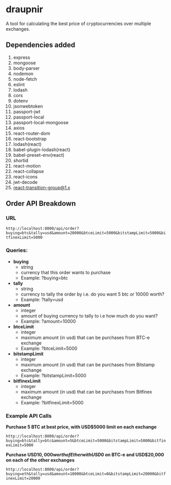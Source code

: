 # draupnir
A tool for calculating the best price of cryptocurrencies over multiple exchanges.
## Dependencies added
1. express
2. mongoose
3. body-parser
4. nodemon
5. node-fetch
6. eslint
7. lodash
8. cors
9. dotenv
10. jsonwebtoken
11. passport-jwt
12. passport-local
13. passport-local-mongoose
14. axios
15. react-router-dom
16. react-bootstrap
17. lodash(react)
18. babel-plugin-lodash(react)
19. babel-preset-env(react)
20. shortid
21. react-motion
22. react-collapse
23. react-icons
24. jwt-decode
25. react-transition-group@1.x

## Order API Breakdown
### URL
`http://localhost:8000/api/order?buying=btc&tally=usd&amount=20000&btceLimit=5000&bitstampLimit=5000&bitfinexLimit=5000`

### Queries:
  - **buying**
    - string
    - currency that this order wants to purchase
    - Example: ?buying=btc
  - **tally**
    - string
    - currency to tally the order by i.e. do you want 5 btc or 10000 worth?
    - Example: ?tally=usd
  - **amount**
    - integer
    - amount of buying currency to tally to i.e how much do you want?
    - Example: ?amount=10000
  - **btceLimit**
    - integer
    - maximum amount (in usd) that can be purchases from BTC-e exchange
    - Example: ?btceLimit=5000
  - **bitstampLimit**
    - integer
    - maximum amount (in usd) that can be purchases from Bitstamp exchange
    - Example: ?bitstampLimit=5000
  - **bitfinexLimit**
    - integer
    - maximum amount (in usd) that can be purchases from Bitfinex exchange
    - Example: ?bitfinexLimit=5000

### Example API Calls
**Purchase 5 BTC at best price, with USD$5000 limit on each exchange**

`http://localhost:8000/api/order?buying=btc&tally=btc&amount=5&btceLimit=5000&bitstampLimit=5000&bitfinexLimit=5000`

**Purchase USD$10,000 worth of Ether with USD$0 on BTC-e and USD$20,000 on each of the other exchanges**

`http://localhost:8000/api/order?buying=eth&tally=usd&amount=10000&btceLimit=0&bitstampLimit=20000&bitfinexLimit=20000`

